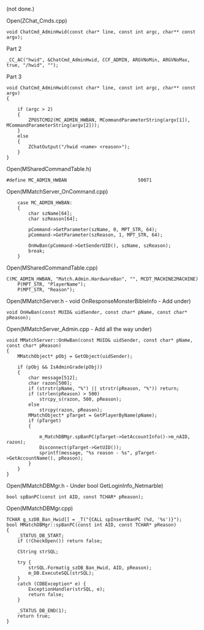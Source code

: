 (not done.)

Open(ZChat_Cmds.cpp) <br>

	void ChatCmd_AdminHwid(const char* line, const int argc, char** const argv);

Part 2

	_CC_AC("hwid", &ChatCmd_AdminHwid, CCF_ADMIN, ARGVNoMin, ARGVNoMax, true, "/hwid", "");


Part 3

	void ChatCmd_AdminHwid(const char* line, const int argc, char** const argv)
	{

		if (argc > 2)
		{
			ZPOSTCMD2(MC_ADMIN_HWBAN, MCommandParameterString(argv[1]), MCommandParameterString(argv[2]));
		}
		else
		{
			ZChatOutput("/hwid <name> <reason>");
		}
	}
    
Open(MSharedCommandTable.h) <br>

	#define MC_ADMIN_HWBAN							50071


Open(MMatchServer_OnCommand.cpp) <br>

		case MC_ADMIN_HWBAN:
		{
			char szName[64];
			char szReason[64];

			pCommand->GetParameter(szName, 0, MPT_STR, 64);
			pCommand->GetParameter(szReason, 1, MPT_STR, 64);

			OnHwBan(pCommand->GetSenderUID(), szName, szReason);
			break;
		}

Open(MSharedCommandTable.cpp) <br>

	C(MC_ADMIN_HWBAN, "Match.Admin.HardwareBan", "", MCDT_MACHINE2MACHINE)
		P(MPT_STR, "PlayerName");
		P(MPT_STR, "Reason");


Open(MMatchServer.h - void OnResponseMonsterBibleInfo - Add under) <br>

	void OnHwBan(const MUID& uidSender, const char* pName, const char* pReason);


Open(MMatchServer_Admin.cpp - Add all the way under) <br>

	void MMatchServer::OnHwBan(const MUID& uidSender, const char* pName, const char* pReason)
	{
		MMatchObject* pObj = GetObject(uidSender);

		if (pObj && IsAdminGrade(pObj))
		{
			char message[512];
			char razon[500];
			if (strstr(pName, "%") || strstr(pReason, "%")) return;
			if (strlen(pReason) > 500)
				strcpy_s(razon, 500, pReason);
			else
				strcpy(razon, pReason);
			MMatchObject* pTarget = GetPlayerByName(pName);
			if (pTarget)
			{

				m_MatchDBMgr.spBanPC(pTarget->GetAccountInfo()->m_nAID, razon);
				Disconnect(pTarget->GetUID());
				sprintf(message, "%s reason - %s", pTarget->GetAccountName(), pReason);
			}
		}
	}

Open(MMatchDBMgr.h - Under bool GetLoginInfo_Netmarble)

	bool spBanPC(const int AID, const TCHAR* pReason);

Open(MMatchDBMgr.cpp) <br>

	TCHAR g_szDB_Ban_Hwid[] = _T("{CALL spInsertBanPC (%d, '%s')}");
	bool MMatchDBMgr::spBanPC(const int AID, const TCHAR* pReason)
	{
		_STATUS_DB_START;
		if (!CheckOpen()) return false;

		CString strSQL;

		try {
			strSQL.Format(g_szDB_Ban_Hwid, AID, pReason);
			m_DB.ExecuteSQL(strSQL);
		}
		catch (CDBException* e) {
			ExceptionHandler(strSQL, e);
			return false;
		}

		_STATUS_DB_END(1);
		return true;
	}












































